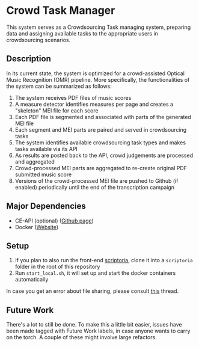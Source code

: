 # Crowd Task Manager
This system serves as a Crowdsourcing Task managing system, preparing data and assigning available tasks to the appropriate users in crowdsourcing scenarios.

## Description
In its current state, the system is optimized for a crowd-assisted Optical Music Recognition (OMR) pipeline. More specifically, the functionalities of the system can be summarized as follows:
1. The system receives PDF files of music scores
2. A measure detector identifies measures per page and creates a "skeleton" MEI file for each score
3. Each PDF file is segmented and associated with parts of the generated MEI file
4. Each segment and MEI parts are paired and served in crowdsourcing tasks
5. The system identifies available crowdsourcing task types and makes tasks available via its API
6. As results are posted back to the API, crowd judgements are processed and aggregated
7. Crowd-processed MEI parts are aggregated to re-create original PDF submitted music score
8. Versions of the crowd-processed MEI file are pushed to Github (if enabled) periodically until the end of the transcription campaign

## Major Dependencies
- CE-API (optional) ([Github page](https://github.com/trompamusic/ce-api))
- Docker ([Website](https://www.docker.com/))

## Setup
1. If you plan to also run the front-end [scriptoria](https://github.com/cakefm/scriptoria/tree/refactor/components), clone it into a `scriptoria` folder in the root of this repository
2. Run `start_local.sh`, it will set up and start the docker containers automatically

In case you get an error about file sharing, please consult [this](https://stackoverflow.com/questions/60754297/docker-compose-failed-to-build-filesharing-has-been-cancelled) thread.

## Future Work
There's a lot to still be done. To make this a little bit easier, issues have been made tagged with Future Work labels, in case anyone wants to carry on the torch. A couple of these might involve large refactors.
